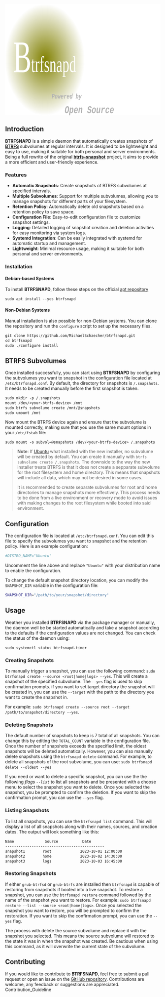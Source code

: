 <div
  align="right">
  <img
    src="image/logo.png"
    alt="BTRFSNAPD Logo"
    width="auto"
    height="360"
  />
</div>

## Introduction

**BTRFSNAPD** is a simple daemon that automatically creates snapshots of **<u>BTRFS</u>** subvolumes at regular intervals. It is designed to be lightweight and easy to use, making it suitable for both personal and server environments. Being a full rewrite of the original **<u>btrfs-snapshot</u>** project, it aims to provide a more efficient and user-friendly experience.

### Features

- **Automatic Snapshots**: Create snapshots of BTRFS subvolumes at specified intervals.
- **Multiple Subvolumes**: Support for multiple subvolumes, allowing you to manage snapshots for different parts of your filesystem.
- **Retention Policy**: Automatically delete old snapshots based on a retention policy to save space.
- **Configuration File**: Easy-to-edit configuration file to customize snapshot settings.
- **Logging**: Detailed logging of snapshot creation and deletion activities for easy monitoring via system logs.
- **Systemd Integration**: Can be easily integrated with systemd for automatic startup and management.
- **Lightweight**: Minimal resource usage, making it suitable for both personal and server environments.

### Installation

#### Debian-based Systems

To install **BTRFSNAPD**, follow these steps on the official [apt repository](https://repository.howtonebie.com/)

```console
sudo apt install --yes btrfsnapd
```

#### Non-Debian Systems

Manual installation is also possible for non-Debian systems. You can clone the repository and run the `configure` script to set up the necessary files.

```console
git clone https://github.com/MichaelSchaecher/btrfsnapd.git
cd btrfsnapd
sudo ./configure install
```

## BTRFS Subvolumes

Once installed successfully, you can start using **BTRFSNAPD** by configuring the subvolumes you want to snapshot in the configuration file located at `/etc/btrfsnapd.conf`. By default, the directory for snapshots is `/.snapshots`. It needs to be created manually before the first snapshot is taken.

```console
sudo mkdir -p /.snapshots
mount /dev/<your-btrfs-device> /mnt
sudo btrfs subvolume create /mnt/@snapshots
sudo umount /mnt
```

Now mount the BTRFS device again and ensure that the subvolume is mounted correctly, making sure that you use the same mount options in your `/etc/fstab` file:

```console
sudo mount -o subvol=@snapshots /dev/<your-btrfs-device> /.snapshots
```

> **Note**: If [Ubuntu](https://ubuntu.com/) what installed with the new installer, no subvolume will be created by default. You can create it manually with `btrfs subvolume create /.snapshots`. The downside to the way the new installer treats BTRFS is that it does not create a sepparate subvolume for the root filesystem and home directory. This means that snapshots will include all data, which may not be desired in some cases.
>
> It is recommended to create separate subvolumes for root and home directories to manage snapshots more effectively. This process needs to be done from a live environment or recovery mode to avoid issues with making changes to the root filesystem while booted into said environment.

## Configuration

The configuration file is located at `/etc/btrfsnapd.conf`. You can edit this file to specify the subvolumes you want to snapshot and the retention policy. Here is an example configuration:

```bash
#DISTRO_NAME="Ubuntu"
```

Uncomment the line above and replace `"Ubuntu"` with your distribution name to enable the configuration.

To change the default snapshot directory location, you can modify the `SNAPSHOT_DIR` variable in the configuration file:

```bash
SNAPSHOT_DIR="/path/to/your/snapshot/directory"
```

## Usage

Weather you installed **BTRFSNAPD** via the package manager or manually, the daemon well be be started automatically and take a snapshot according to the defaults if the configuration values are not changed. You can check the status of the daemon using:

```console
sudo systemctl status btrfsnapd.timer
```

### Creating Snapshots

To manually trigger a snapshot, you can use the following command: `sudo btrfsnapd create --source <root|home|logs> --yes`. This will create a snapshot of the specified subvolume. The `--yes` flag is used to skip confirmation prompts. if you want to set target directory the snapshot will be created in, you can use the `--target` with the path to the directory you want to create the snapshot in.

For example: `sudo btrfsnapd create --source root --target /path/to/snapshot/directory --yes`.

### Deleting Snapshots

The default number of snapshots to keep is 7 total of all snapshots. You can change this by editing the `TOTAL_COUNT` variable in the configuration file. Once the number of snapshots exceeds the specified limit, the oldest snapshots will be deleted automatically. However, you can also manually delete snapshots using the `btrfsnapd delete` command. For example, to delete all snapshots of the root subvolume, you can use: `sudo btrfsnapd delete --oldest --yes`

If you need or want to delete a specific snapshot, you can use the the following _flags `--list`_ to list all snapshots and be presented with a choose menu to select the snapshot you want to delete. Once you selected the snapshot, you be prompted to confirm the deletion. If you want to skip the confirmation prompt, you can use the `--yes` flag.

### Listing Snapshots

To list all snapshots, you can use the `btrfsnapd list` command. This will display a list of all snapshots along with their names, sources, and creation dates. The output will look something like this:

```plaintext
Name              Source           Date
---------------------------------------------
snapshot1        root             2023-10-01 12:00:00
snapshot2        home             2023-10-02 14:30:00
snapshot3        logs             2023-10-03 16:45:00
```

### Restoring Snapshots

If either `grub-btrfsd` or `grub-btrfs` are installed then `btrfsnapd` is capable of restoring from snapshots if booted into a live snapshot. To restore a snapshot, you can use the `btrfsnapd restore` command followed by the name of the snapshot you want to restore. For example: `sudo btrfsnapd restore --list --source <root|home|logs>`. Once you selected the snapshot you want to restore, you will be prompted to confirm the restoration. If you want to skip the confirmation prompt, you can use the `--yes` flag.

The process with delete the source subvolume and replace it with the snapshot you selected. This means the source subvolume will restored to the state it was in when the snapshot was created. Be cautious when using this command, as it will overwrite the current state of the subvolume.

## Contributing

If you would like to contribute to **BTRFSNAPD**, feel free to submit a pull request or open an issue on the [GitHub repository](https://github.com/MichaelSchaecher/btrfsnapd). Contributions are welcome, any feedback or suggestions are appreciated. Contribution_Guideline
